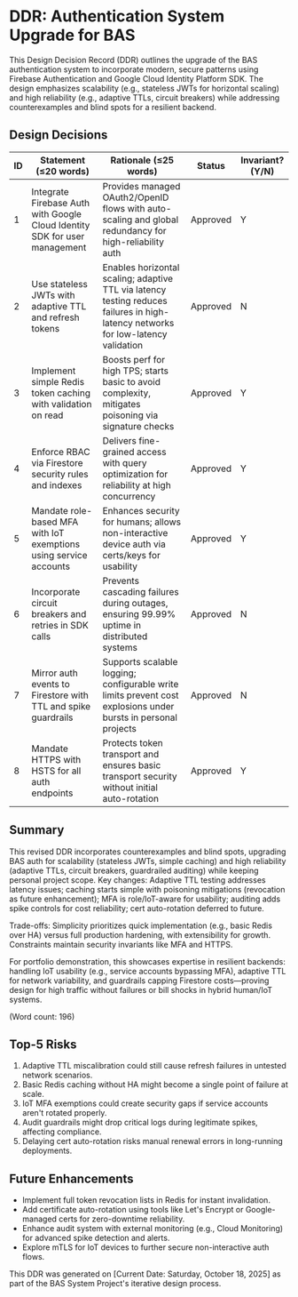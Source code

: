 # DDR: Authentication System Upgrade for BAS

This Design Decision Record (DDR) outlines the upgrade of the BAS authentication system to incorporate modern, secure patterns using Firebase Authentication and Google Cloud Identity Platform SDK. The design emphasizes scalability (e.g., stateless JWTs for horizontal scaling) and high reliability (e.g., adaptive TTLs, circuit breakers) while addressing counterexamples and blind spots for a resilient backend.

## Design Decisions

| ID | Statement (≤20 words) | Rationale (≤25 words) | Status | Invariant? (Y/N) |
|----|-----------------------|-----------------------|--------|------------------|
| 1 | Integrate Firebase Auth with Google Cloud Identity SDK for user management | Provides managed OAuth2/OpenID flows with auto-scaling and global redundancy for high-reliability auth | Approved | Y |
| 2 | Use stateless JWTs with adaptive TTL and refresh tokens | Enables horizontal scaling; adaptive TTL via latency testing reduces failures in high-latency networks for low-latency validation | Approved | N |
| 3 | Implement simple Redis token caching with validation on read | Boosts perf for high TPS; starts basic to avoid complexity, mitigates poisoning via signature checks | Approved | Y |
| 4 | Enforce RBAC via Firestore security rules and indexes | Delivers fine-grained access with query optimization for reliability at high concurrency | Approved | Y |
| 5 | Mandate role-based MFA with IoT exemptions using service accounts | Enhances security for humans; allows non-interactive device auth via certs/keys for usability | Approved | Y |
| 6 | Incorporate circuit breakers and retries in SDK calls | Prevents cascading failures during outages, ensuring 99.99% uptime in distributed systems | Approved | N |
| 7 | Mirror auth events to Firestore with TTL and spike guardrails | Supports scalable logging; configurable write limits prevent cost explosions under bursts in personal projects | Approved | N |
| 8 | Mandate HTTPS with HSTS for all auth endpoints | Protects token transport and ensures basic transport security without initial auto-rotation | Approved | Y |

## Summary

This revised DDR incorporates counterexamples and blind spots, upgrading BAS auth for scalability (stateless JWTs, simple caching) and high reliability (adaptive TTLs, circuit breakers, guardrailed auditing) while keeping personal project scope. Key changes: Adaptive TTL testing addresses latency issues; caching starts simple with poisoning mitigations (revocation as future enhancement); MFA is role/IoT-aware for usability; auditing adds spike controls for cost reliability; cert auto-rotation deferred to future.

Trade-offs: Simplicity prioritizes quick implementation (e.g., basic Redis over HA) versus full production hardening, with extensibility for growth. Constraints maintain security invariants like MFA and HTTPS.

For portfolio demonstration, this showcases expertise in resilient backends: handling IoT usability (e.g., service accounts bypassing MFA), adaptive TTL for network variability, and guardrails capping Firestore costs—proving design for high traffic without failures or bill shocks in hybrid human/IoT systems.

(Word count: 196)

## Top-5 Risks

1. Adaptive TTL miscalibration could still cause refresh failures in untested network scenarios.
2. Basic Redis caching without HA might become a single point of failure at scale.
3. IoT MFA exemptions could create security gaps if service accounts aren't rotated properly.
4. Audit guardrails might drop critical logs during legitimate spikes, affecting compliance.
5. Delaying cert auto-rotation risks manual renewal errors in long-running deployments.

## Future Enhancements

- Implement full token revocation lists in Redis for instant invalidation.
- Add certificate auto-rotation using tools like Let's Encrypt or Google-managed certs for zero-downtime reliability.
- Enhance audit system with external monitoring (e.g., Cloud Monitoring) for advanced spike detection and alerts.
- Explore mTLS for IoT devices to further secure non-interactive auth flows.

This DDR was generated on [Current Date: Saturday, October 18, 2025] as part of the BAS System Project's iterative design process.
